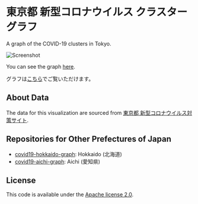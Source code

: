 # 東京都 新型コロナウイルス クラスターグラフ

A graph of the COVID-19 clusters in Tokyo.

![Screenshot](https://nagix.github.io/covid19-tokyo-graph/images/screenshot1.jpg)

You can see the graph [here](https://nagix.github.io/covid19-tokyo-graph/).

グラフは[こちら](https://nagix.github.io/covid19-tokyo-graph/)でご覧いただけます。

## About Data

The data for this visualization are sourced from [東京都 新型コロナウイルス対策サイト](https://github.com/tokyo-metropolitan-gov/covid19).

## Repositories for Other Prefectures of Japan

- [covid19-hokkaido-graph](https://github.com/nagix/covid19-hokkaido-graph): Hokkaido (北海道)
- [covid19-aichi-graph](https://github.com/nagix/covid19-aichi-graph): Aichi (愛知県)

## License

This code is available under the [Apache license 2.0](opensource.org/licenses/Apache-2.0).
